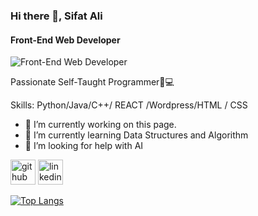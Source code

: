 ### Hi there 👋, Sifat Ali
#### Front-End Web Developer
![Front-End Web Developer](https://media.licdn.com/dms/image/D5616AQEm3k4CMQqv1A/profile-displaybackgroundimage-shrink_350_1400/0/1710643700485?e=1717632000&v=beta&t=lKqJgWvMkjbQklb8wSp4xya18F8znnMKpk6OdgLATP0)

Passionate Self-Taught Programmer🚀💻

Skills: Python/Java/C++/ REACT /Wordpress/HTML / CSS

- 🔭 I’m currently working on this page. 
- 🌱 I’m currently learning Data Structures and Algorithm  
- 🤔 I’m looking for help with AI 


[<img src='https://cdn.jsdelivr.net/npm/simple-icons@3.0.1/icons/github.svg' alt='github' height='40'>](https://github.com/SifatAli008)  [<img src='https://cdn.jsdelivr.net/npm/simple-icons@3.0.1/icons/linkedin.svg' alt='linkedin' height='40'>](https://www.linkedin.com/in/https://www.linkedin.com/in/sifat-ali//)  

[![Top Langs](https://github-readme-stats.vercel.app/api/top-langs/?username=SifatAli008)](https://github.com/anuraghazra/github-readme-stats)

